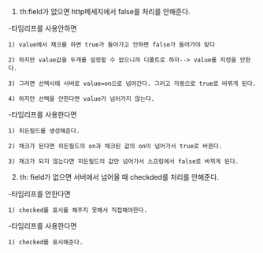 1. th:field가 없으면 http메세지에서 false를 처리를 안해준다.

  -타임리프를 사용안하면
    
    1) value에서 채크를 하면 true가 들어가고 안하면 false가 들어가야 맞다
    
    2) 하지만 value값을 두개를 설정할 수 없으니까 디폴트로 하자--> value를 지정을 안한다.
    
    3) 그러면 선택시에 서버로 value=on으로 넘어간다. 그러고 자동으로 true로 바뀌게 된다.
    
    4) 하지만 선택을 안한다면 value가 넘어가지 않는다.
    
  -타임리프를 사용한다면
  
    1) 히든필드를 생성해준다.
    
    2) 채크가 된다면 히든필드의 on과 채크된 값의 on이 넘어가서 true로 바뀐다.
    
    3) 채크가 되지 않는다면 히든필드의 값만 넘어가서 스프링에서 false로 바뀌게 된다.
    
2. th: field가 없으면 서버에서 넘어올 때 checkded를 처리를 안해준다.

  -타임리프를 안한다면 
  
    1) checked를 표시를 해주지 못해서 직접해야한다.
    
  -타임리프를 사용한다면 
  
    1) checked를 표시해준다.
    
    
